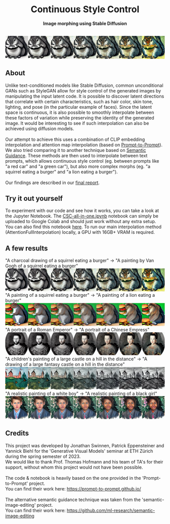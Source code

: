 <h1 align="center">Continuous Style Control</h1>
<p align="center"><strong>Image morphing using Stable Diffusion</strong></p>
<br/>
<div align="center"><img src="results/draw-vangogh.png"></img>
</div>
<h2>About</h2>

Unlike text-conditioned models like Stable Diffusion, common unconditional
GANs such as StyleGAN allow for style control of the generated images by manipulating
the input latent code. It is possible to discover latent directions that
correlate with certain characteristics, such as hair color, skin tone, lighting, and
pose (in the particular example of faces). Since the latent space is continuous, it
is also possible to smoothly interpolate between these factors of variation while
preserving the identity of the generated image. It would be interesting to see if
such interpolation can also be achieved using diffusion models.
<br><br>
Our attempt to achieve this uses a combination of CLIP embedding interpolation and attention map interpolation (based on <a href="https://prompt-to-prompt.github.io/">Prompt-to-Prompt</a>).
We also tried comparing it to another technique based on <a href="https://github.com/ml-research/semantic-image-editing">Semantic Guidance</a>. These methods are then used to interpolate between text prompts, which allows continuous style control (eg. between prompts like "a red car" and "a green car"), but also more complex morphs (eg. "a squirrel eating a burger" and "a lion eating a burger").
<br><br>
Our findings are described in our [final report](report.pdf).

<h2>Try it out yourself</h2>

To experiment with our code and see how it works, you can take a look at the Jupyter Notebook. The [CSC-all-in-one.ipynb](CSC-all-in-one.ipynb) notebook can simply be uploaded to Google Colab and should just work without any extra setup. You can also find this notebook <a href="https://colab.research.google.com/drive/1TU4SkCyWEjO-nZOs4q4PW0FDy_TrRstK?usp=sharing">here</a>. To run our main interpolation method (AttentionFullInterpolation) locally, a GPU with 16GB+ VRAM is required.

<h2>A few results </h2>
"A charcoal drawing of a squirrel eating a burger"  &rarr;  "A painting by Van Gogh of a squirrel eating a burger"
<img src="results/draw-vangogh.png"></img>
<br>
"A painting of a squirrel eating a burger"  &rarr;  "A painting of a lion eating a burger"
<img src="results/squirrel-lion.png"></img>
<br>
"A portrait of a Roman Emperor" &rarr; "A portrait of a Chinese Empress"
<img src="results/emperor-empress.png"></img>
<br>
"A children's painting of a large castle on a hill in the distance" &rarr; "A drawing of a large fantasy castle on a hill in the distance"
<img src="results/castles.png"></img>
<br>
"A realistic painting of a white boy" &rarr; "A realistic painting of a black girl"
<img src="results/boy-girl.png"></img>


<h2>Credits</h2>

This project was developed by Jonathan Swinnen, Patrick Eppensteiner and Yannick Biehl for the 'Generative Visual Models' seminar at ETH Zürich during the spring semester of 2023. 
<br> We would like to thank Prof. Thomas Hofmann and his team of TA's for their support, without whom this project would not have been possible.
<br><br>
The code & notebook is heavily based on the one provided in the 'Prompt-to-Prompt' project. <br> You can find their work here:
https://prompt-to-prompt.github.io/
<br><br>
The alternative semantic guidance technique was taken from the 'semantic-image-editing' project. <br> You can find their work here:
https://github.com/ml-research/semantic-image-editing
